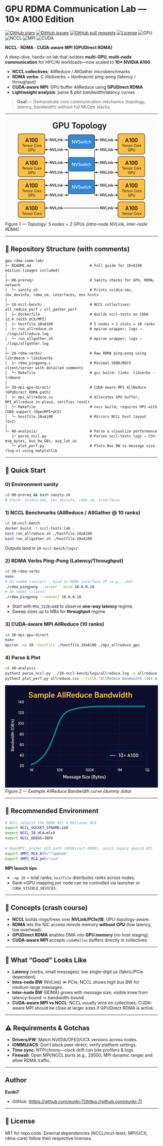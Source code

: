 # GPU RDMA Communication Lab — **10× A100 Edition**

<p align="left">
  <!-- Replace OWNER/REPO with your GitHub path, e.g., eunki-7/gpu-rdma-comm-lab -->
  <a href="https://github.com/OWNER/REPO/stargazers"><img alt="GitHub stars" src="https://img.shields.io/github/stars/OWNER/REPO?style=for-the-badge"></a>
  <a href="https://github.com/OWNER/REPO/issues"><img alt="GitHub issues" src="https://img.shields.io/github/issues/OWNER/REPO?style=for-the-badge"></a>
  <a href="https://github.com/OWNER/REPO/pulls"><img alt="GitHub pull requests" src="https://img.shields.io/github/issues-pr/OWNER/REPO?style=for-the-badge"></a>
  <a href="https://github.com/OWNER/REPO/blob/main/LICENSE"><img alt="License" src="https://img.shields.io/badge/License-MIT-yellow?style=for-the-badge"></a>
  <img alt="GPU" src="https://img.shields.io/badge/GPU-10×A100-blue?style=for-the-badge">
  <img alt="NCCL" src="https://img.shields.io/badge/NCCL-Tests-green?style=for-the-badge">
  <img alt="MPI" src="https://img.shields.io/badge/MPI-CUDA--aware-orange?style=for-the-badge">
  <img alt="CUDA" src="https://img.shields.io/badge/CUDA-12.4-informational?style=for-the-badge">
</p>

**NCCL · RDMA · CUDA-aware MPI (GPUDirect RDMA)**

A deep-dive, hands-on lab that isolates **multi-GPU, multi-node communication** for HPC/AI workloads—now scaled to **10× NVIDIA A100**.

- **NCCL collectives**: AllReduce / AllGather microbenchmarks  
- **RDMA verbs**: C (libibverbs + librdmacm) ping-pong (latency / throughput)  
- **CUDA-aware MPI**: GPU buffer AllReduce using **GPUDirect RDMA**  
- **Lightweight analysis**: parse & plot bandwidth/latency curves

> **Goal** — Demonstrate core communication mechanics (topology, latency, bandwidth) without full MLOps stacks.

---

![Topology](./images/topology.png)  
*Figure 1 — Topology: 5 nodes × 2 GPUs (intra-node NVLink, inter-node RDMA)*

---

## 📂 Repository Structure (with comments)
```text
gpu-rdma-comm-lab/
├─ README.md                           # Full guide for 10×A100 edition (images included)
│
├─ 00-prereq/                          # Sanity checks for GPU, RDMA, network
│  └─ sanity.sh                        # Prints nvidia-smi, ibv_devinfo, rdma_cm, interfaces, env hints
│
├─ 10-nccl-bench/                      # NCCL collectives: all_reduce_perf / all_gather_perf
│  ├─ Dockerfile                       # Builds nccl-tests on CUDA 12.4 (with UCX/MPI)
│  ├─ hostfile.10xA100                 # 5 nodes × 2 slots = 10 ranks
│  ├─ run_allreduce.sh                 # mpirun wrapper; logs → ./logs/allreduce.log
│  └─ run_allgather.sh                 # mpirun wrapper; logs → ./logs/allgather.log
│
├─ 20-rdma-verbs/                      # Raw RDMA ping-pong using librdmacm + libibverbs
│  ├─ rdma_pingpong.c                  # Minimal SEND/RECV client/server with detailed comments
│  └─ Makefile                         # gcc build: links -libverbs -lrdmacm
│
├─ 30-mpi-gpu-direct/                  # CUDA-aware MPI AllReduce (GPUDirect RDMA path)
│  ├─ mpi_allreduce.cu                 # Allocates GPU buffer, MPI_Allreduce in-place, verifies result
│  ├─ Makefile                         # nvcc build; requires MPI with CUDA support (OpenMPI+UCX)
│  └─ hostfile.10xA100                 # Mirrors NCCL host layout (5×2)
│
└─ 40-analysis/                        # Parse & visualize performance
   ├─ parse_nccl.py                    # Parses nccl-tests logs → CSV: msg_bytes, bus_bw_GBs, avg_lat_us
   └─ plot_perf.py                     # Plots Bus BW vs message size (log-x) using matplotlib
```

---

## 🚀 Quick Start

### 0) Environment sanity
```bash
cd 00-prereq && bash sanity.sh
# Check: nvidia-smi, ibv_devinfo, rdma_cm, interfaces
```

### 1) NCCL Benchmarks (AllReduce / AllGather @ 10 ranks)
```bash
cd 10-nccl-bench
docker build -t nccl-tests:lab .
bash run_allreduce.sh ./hostfile.10xA100
bash run_allgather.sh ./hostfile.10xA100
```
Outputs land in `10-nccl-bench/logs/`.

### 2) RDMA Verbs Ping-Pong (Latency/Throughput)
```bash
cd 20-rdma-verbs
make
# On node0 (server) - bind to RDMA interface IP (e.g., ib0)
./rdma_pingpong --server --bind 10.0.0.10
# On node1 (client)
./rdma_pingpong --connect 10.0.0.10
```
- Start with `MSG_SIZE=64B` to observe **one-way latency** regime.  
- Sweep sizes up to MBs for **throughput** regime.

### 3) CUDA-aware MPI AllReduce (10 ranks)
```bash
cd 30-mpi-gpu-direct
make
mpirun -np 10 -hostfile ./hostfile.10xA100 ./mpi_allreduce_gpu
```

### 4) Parse & Plot
```bash
cd 40-analysis
python3 parse_nccl.py ../10-nccl-bench/logs/allreduce.log -o allreduce.csv
python3 plot_perf.py allreduce.csv --title "AllReduce Bandwidth (10× A100)" -o allreduce.png
```

![Sample Performance](./images/allreduce_sample.png)  
*Figure 2 — Example AllReduce Bandwidth curve (dummy data)*

---

## 🔧 Recommended Environment
```bash
# NCCL selects the RDMA NIC & Mellanox HCA
export NCCL_SOCKET_IFNAME=ib0
export NCCL_IB_HCA=mlx5
export NCCL_DEBUG=INFO

# OpenMPI: prefer UCX path (GPUDirect RDMA), avoid legacy openib BTL
export OMPI_MCA_btl="^openib"
export OMPI_MCA_pml="ucx"
```

**MPI launch tips**  
- `-np 10` = total ranks; `hostfile` distributes ranks across nodes.  
- Rank→GPU mapping per node can be controlled via launcher or `CUDA_VISIBLE_DEVICES`.

---

## 🧠 Concepts (crash course)
- **NCCL** builds rings/trees over **NVLink/PCIe/IB**; GPU-topology-aware.  
- **RDMA** lets the NIC access remote memory **without CPU** (low latency, low overhead).  
- **GPUDirect RDMA** enables DMA into **GPU memory** (no host staging).  
- **CUDA-aware MPI** accepts `cudaMalloc` buffers directly in collectives.  

---

## 🧪 What “Good” Looks Like
- **Latency** (verbs, small messages): low single-digit μs (fabric/PCIe dependent).  
- **Intra-node BW** (NVLink) ≫ PCIe; NCCL shows high bus BW for medium-large messages.  
- **Inter-node BW** (RDMA) grows with message size; visible knee from latency-bound → bandwidth-bound.  
- **CUDA-aware MPI vs NCCL**: NCCL usually wins on collectives; CUDA-aware MPI should be close at larger sizes if GPUDirect RDMA is active.  

---

## ⚠️ Requirements & Gotchas
- **Drivers/FW**: Match NVIDIA/OFED/UCX versions across nodes.  
- **IOMMU/ACS**: Don’t block peer-direct; verify platform settings.  
- **Time sync**: NTP/chrony—clock drift can bite profilers & logs.  
- **Firewall**: Open MPI/NCCL ports (e.g., 29500, MPI dynamic range) and allow RDMA traffic.  

---

## Author
**Eunki7**  
- GitHub: [https://github.com/eunki-7](https://github.com/eunki-7)

---

## 📜 License
MIT for repo code. External dependencies (NCCL/nccl-tests, MPI/UCX, rdma-core) follow their respective licenses.
